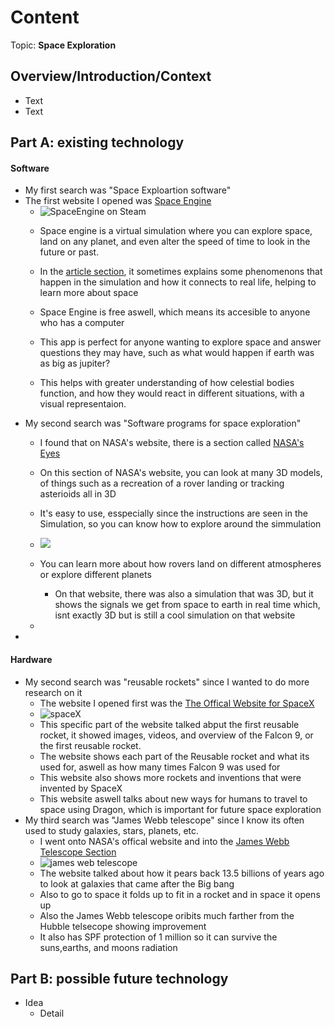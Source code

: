 # Content
Topic: **Space Exploration**

## Overview/Introduction/Context
* Text
* Text

## Part A: existing technology
#### Software 
* My first search was "Space Exploartion software"
* The first website I opened was [Space Engine](https://spaceengine.org/universe/planets-and-moons)
  * <img src="https://shared.fastly.steamstatic.com/store_item_assets/steam/apps/314650/capsule_616x353.jpg?t=1742336096" alt="SpaceEngine on Steam"/>

  * Space engine is a virtual simulation where you can explore space, land on any planet, and even alter the speed of time to look in the future or past.
  * In the [article section](https://spaceengine.org/articles/), it sometimes explains some phenomenons that happen in the simulation and how it connects to real life, helping to learn more about space
  * Space Engine is free aswell, which means its accesible to anyone who has a computer
  * This app is perfect for anyone wanting to explore space and answer questions they may have, such as what would happen if earth was as big as jupiter?
  * This helps with greater understanding of how celestial bodies function, and how they would react in different situations, with a visual representaion.  
* My second search was "Software programs for space exploration" 
  * I found that on NASA's website, there is a section called [NASA's Eyes](https://science.nasa.gov/eyes/) 
  * On this section of NASA's website, you can look at many 3D models, of things such as a recreation of a rover landing or tracking asterioids all in 3D
  * It's easy to use, esspecially since the instructions are seen in the Simulation, so you can know how to explore around the simmulation
  * <img src="https://science.nasa.gov/wp-content/uploads/2024/03/cassini-grandfinale-4x3-1.jpg?resize=600,450">
  * You can learn more about how rovers land on different atmospheres or explore different planets
     * On that website, there was also a simulation that was 3D, but it shows the signals we get from space to earth in real time which, isnt exactly 3D but is still a cool simulation on that website
   
  * 
*
#### Hardware 
* My second search was "reusable rockets" since I wanted to do more research on it
  * The website I opened first was the [The Offical Website for SpaceX](https://www.spacex.com/vehicles/falcon-9)
  * <img src= "https://encrypted-tbn0.gstatic.com/images?q=tbn:ANd9GcTCn-pClFrAYFsAvWONyuuPo8wmchKIigZnMg&s" alt="spaceX"/>
  * This specific part of the website talked abput the first reusable rocket, it showed images, videos, and overview of the Falcon 9, or the first reusable rocket.
  * The website shows each part of the Reusable rocket and what its used for, aswell as how many times Falcon 9 was used for
  * This website also  shows more rockets and inventions that were invented by SpaceX
  * This website aswell talks about new ways for humans to travel to space using Dragon, which is important for future space exploration
 * My third search was "James Webb telescope" since I know its often used to study galaxies, stars, planets, etc.
    * I went onto NASA's offical website and into the [James Webb Telescope Section](https://science.nasa.gov/mission/webb/#Featured-Image)
    * <img src="https://d182hggomw8pjd.cloudfront.net/wp-content/uploads/sites/12/2022/01/04141412/2000x1333-JamesWebb-C.jpg" alt="james web telescope"/>
    * The website talked about how it pears back 13.5 billions of years ago to look at galaxies that came after the Big bang
    * Also to go to space it folds up to fit in a rocket and in space it opens up
    * Also the James Webb telescope oribits much farther from the Hubble telsecope showing improvement
    * It also has SPF protection of 1 million so it can survive the suns,earths, and moons radiation
 

## Part B: possible future technology
* Idea
  * Detail
